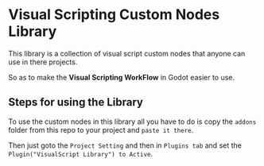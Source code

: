 # Visual Scripting Custom Nodes Library

This library is a collection of visual script custom nodes that anyone can use in there projects.

So as to make the **Visual Scripting WorkFlow** in Godot easier to use.



## Steps for using the Library

To use the custom nodes in this library all you have to do is copy the `addons` folder from this repo to your project and `paste it there`.

Then just goto the `Project Setting` and then in `Plugins tab` and set the `Plugin("VisualScript Library") to Active`.
